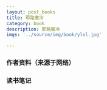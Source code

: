 ```yaml
---
layout: post_books
title: 耶路撒冷
category: book
description: 耶路撒冷
imgs: '../source/img/book/ylsl.jpg'

---
```

### 作者资料（来源于网络）


### 读书笔记
 